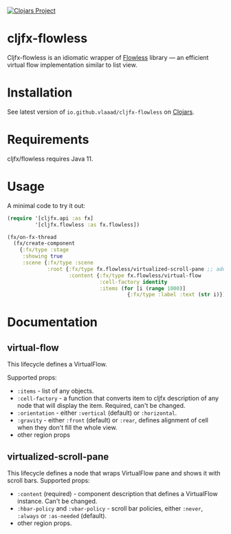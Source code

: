 [![Clojars Project](https://img.shields.io/clojars/v/io.github.vlaaad/cljfx-flowless.svg)](https://clojars.org/io.github.vlaaad/cljfx-flowless)

# cljfx-flowless

Cljfx-flowless is an idiomatic wrapper of [Flowless](https://github.com/FXMisc/Flowless) 
library — an efficient virtual flow implementation similar to list view.

# Installation

See latest version of `io.github.vlaaad/cljfx-flowless` on [Clojars](https://clojars.org/io.github.vlaaad/cljfx-flowless).

# Requirements

cljfx/flowless requires Java 11.

# Usage

A minimal code to try it out:

```clojure
(require '[cljfx.api :as fx]
         '[cljfx.flowless :as fx.flowless])

(fx/on-fx-thread
  (fx/create-component
    {:fx/type :stage 
     :showing true
     :scene {:fx/type :scene 
             :root {:fx/type fx.flowless/virtualized-scroll-pane ;; add scroll bars
                    :content {:fx/type fx.flowless/virtual-flow
                              :cell-factory identity
                              :items (for [i (range 1000)]
                                       {:fx/type :label :text (str i)})}}}}))
```

# Documentation

## virtual-flow

This lifecycle defines a VirtualFlow.

Supported props:
- `:items` - list of any objects.
- `:cell-factory` - a function that converts item to cljfx description of any node
  that will display the item. Required, can't be changed.
- `:orientation` - either `:vertical` (default) or `:horizontal`.
- `:gravity` - either `:front` (default) or `:rear`, defines alignment of cell when
  they don't fill the whole view.
- other region props

## virtualized-scroll-pane

This lifecycle defines a node that wraps VirtualFlow pane and shows it with scroll bars.
Supported props:
- `:content` (required) - component description that defines a VirtualFlow instance. 
  Can't be changed.
- `:hbar-policy` and `:vbar-policy` - scroll bar policies, either `:never`, `:always` 
  or `:as-needed` (default).
- other region props.


